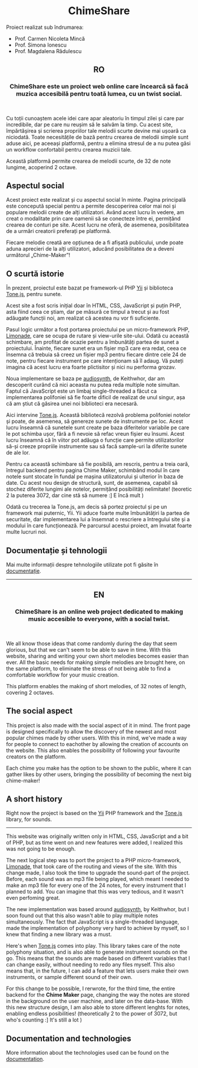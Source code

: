 <p align="center">
    <!--<img src="https://photos.app.goo.gl/usoDHrByVaEMfTXG8" height="100px"> -->
    <h1 align="center">ChimeShare</h1>
</p>

Proiect realizat sub îndrumarea:
* Prof. Carmen Nicoleta Mincă
* Prof. Simona Ionescu
* Prof. Magdalena Rădulescu

<h2 align="center">RO</h2>
<h3 align="center">ChimeShare este un proiect web online care încearcă să facă muzica accesibilă pentru toată lumea, cu un twist social.</h3>
<br>

Cu toții cunoaștem acele idei care apar aleatoriu în timpul zilei și care par incredibile, dar pe care nu reușim să le salvăm la timp. Cu acest site, împărtășirea și scrierea propriilor tale melodii scurte devine mai ușoară ca niciodată. Toate necesitățile de bază pentru crearea de melodii simple sunt aduse aici, pe aceeași platformă, pentru a elimina stresul de a nu putea găsi un workflow confortabil pentru crearea muzicii tale.

Această platformă permite crearea de melodii scurte, de 32 de note lungime, acoperind 2 octave.

<h2>Aspectul social</h2>

Acest proiect este realizat și cu aspectul social în minte. Pagina principală este concepută special pentru a permite descoperirea celor mai noi și populare melodii create de alți utilizatori. Având acest lucru în vedere, am creat o modalitate prin care oamenii să se conecteze între ei, permițând crearea de conturi pe site. Acest lucru ne oferă, de asemenea, posibilitatea de a urmări creatorii preferați pe platformă.

Fiecare melodie creată are opțiunea de a fi afișată publicului, unde poate aduna aprecieri de la alți utilizatori, aducând posibilitatea de a deveni următorul „Chime-Maker”!

<h2>O scurtă istorie</h2>

În prezent, proiectul este bazat pe framework-ul PHP [Yii](https://www.yiiframework.com/) și biblioteca [Tone.js](https://tonejs.github.io/), pentru sunete.

Acest site a fost scris inițial doar în HTML, CSS, JavaScript și puțin PHP, asta fiind ceea ce știam, dar pe măsură ce timpul a trecut și au fost adăugate funcții noi, am realizat că acestea nu vor fi suficiente.

Pasul logic următor a fost portarea proiectului pe un micro-framework PHP, [Limonade](http://limonade-php.github.io/), care se ocupa de rutare și view-urile site-ului. Odată cu această schimbare, am profitat de ocazie pentru a îmbunătăți partea de sunet a proiectului. Înainte, fiecare sunet era un fișier mp3 care era redat, ceea ce însemna că trebuia să creez un fișier mp3 pentru fiecare dintre cele 24 de note, pentru fiecare instrument pe care intenționam să îl adaug. Vă puteți imagina că acest lucru era foarte plictisitor și nici nu performa grozav.

Noua implementare se baza pe [audiosynth](https://github.com/keithwhor/audiosynth), de Keithwhor, dar am descoperit curând că nici aceasta nu putea reda multiple note simultan. Faptul că JavaScript este un limbaj single-threaded a făcut ca implementarea polifoniei să fie foarte dificil de realizat de unul singur, așa că am știut că găsirea unei noi biblioteci era necesară.

Aici intervine [Tone.js](https://tonejs.github.io/). Această bibliotecă rezolvă problema polifoniei notelor și poate, de asemenea, să genereze sunete de instrumente pe loc. Acest lucru înseamnă că sunetele sunt create pe baza diferitelor variabile pe care le pot schimba ușor, fără a fi nevoie să refac vreun fișier eu însumi. Acest lucru înseamnă că în viitor pot adăuga o funcție care permite utilizatorilor să-și creeze propriile instrumente sau să facă sample-uri la diferite sunete de ale lor.

Pentru ca această schimbare să fie posibilă, am rescris, pentru a treia oară, întregul backend pentru pagina Chime Maker, schimbând modul în care notele sunt stocate în fundal pe mașina utilizatorului și ulterior în baza de date. Cu acest nou design de structură, sunt, de asemenea, capabil să stochez diferite lungimi ale notelor, permițând posibilități nelimitate! (teoretic 2 la puterea 3072, dar cine stă să numere :] E încă mult )

Odată cu trecerea la Tone.js, am decis să portez proiectul și pe un framework mai puternic, Yii. Yii aduce foarte multe îmbunătățiri la partea de securitate, dar implementarea lui a însemnat o rescriere a întregului site și a modului în care funcționează. Pe parcursul acestui proiect, am învatat foarte multe lucruri noi.

<h2>Documentație și tehnologii</h2>

Mai multe informații despre tehnologiile utilizate pot fi găsite în [documentație](docs/documentation.md).

------------------------------

<h2 align="center">EN</h2>
<h3 align="center">ChimeShare is an online web project dedicated to making music accesible to everyone, with a social twist. </h3>
<br>

We all know those ideas that come randomly during the day that seem glorious, but that we can't seem to be able to save in time. With this website, sharing and writing your own short melodies becomes easier than ever.
All the basic needs for making simple melodies are brought here, on the same platform, to eliminate the stress of not being able to find a comfortable workflow for your music creation.

This platform enables the making of short melodies, of 32 notes of length, covering 2 octaves.

<h2>The social aspect</h2>

This project is also made with the social aspect of it in mind. The front page is designed specifically to allow the discovery of the newest and most popular chimes made by other users. With this in mind, we've made a way for people to 
connect to eachother by allowing the creation of accounts on the website. This also enables the possibility of following your favourite creators on the platform.

Each chime you make has the option to be shown to the public, where it can gather likes by other users, bringing the possibility of becoming the next big chime-maker!

<h2>A short history</h2>

Right now the project is based on the [Yii](https://www.yiiframework.com/) PHP framework and the [Tone.js](https://tonejs.github.io/) library, for sounds.

----------------

This website was originally written only in HTML, CSS, JavaScript and a bit of PHP, but as time went on and new features were added, I realized this was not going to be enough.

The next logical step was to port the project to a PHP micro-framework, [Limonade](http://limonade-php.github.io/), that took care of the routing and views of the site. With this change made, I also took the
time to upgrade the sound-part of the project. Before, each sound was an mp3 file being played, which meant I needed to make an mp3 file for every one of the 24 notes, for every instrument that I planned to add.
You can imagine that this was very tedious, and it wasn't even perfoming great. 

The new implementation was based around [audiosynth](https://github.com/keithwhor/audiosynth), by Keithwhor, but I soon found out
that this also wasn't able to play multiple notes simultaneously. The fact that JavaScript is a single-threaded language, made the implementation of polyphony very hard to achieve by myself, so I knew that finding a new library was a must.

Here's when [Tone.js](https://tonejs.github.io/) comes into play. This library takes care of the note polyphony situation, and is also able to generate instrument sounds on the go. This means that the sounds are made based on
different variables that I can change easily, without needing to redo any files myself. This also means that, in the future, I can add a feature that lets users make their own instruments, or sample different sound of their own.

For this change to be possible, I rerwrote, for the third time, the entire backend for the <b>Chime Maker</b> page, changing the way the notes are stored in the background on the user machine, and later on the data-base.
With this new structure design, I am also able to store different lenghts for notes, enabling endless posibilities! (theoretically 2 to the power of 3072, but who's counting :] It's still a lot )

<h2>Documentation and technologies</h2>

More information about the technologies used can be found on the [documentation](docs/documentation.md).
